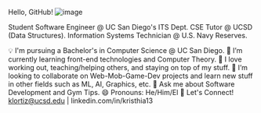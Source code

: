 Hello, GitHub!
![image](https://github.com/klortiz13/Kristhia13/assets/147196544/1a974bf9-d195-468c-981a-f17991f686e9)

Student Software Engineer @ UC San Diego's ITS Dept.
CSE Tutor @ UCSD (Data Structures).
Information Systems Technician @ U.S. Navy Reserves.

💡 I'm pursuing a Bachelor's in Computer Science @ UC San Diego.
🌱 I’m currently learning front-end technologies and Computer Theory.
💪 I love working out, teaching/helping others, and staying on top of my stuff. 
👯 I’m looking to collaborate on Web-Mob-Game-Dev projects and learn new stuff in other fields such as ML, AI, Graphics, etc.
💬 Ask me about Software Development and Gym Tips.
😄 Pronouns: He/Him/El
🤝 Let's Connect! klortiz@ucsd.edu | linkedin.com/in/kristhia13
